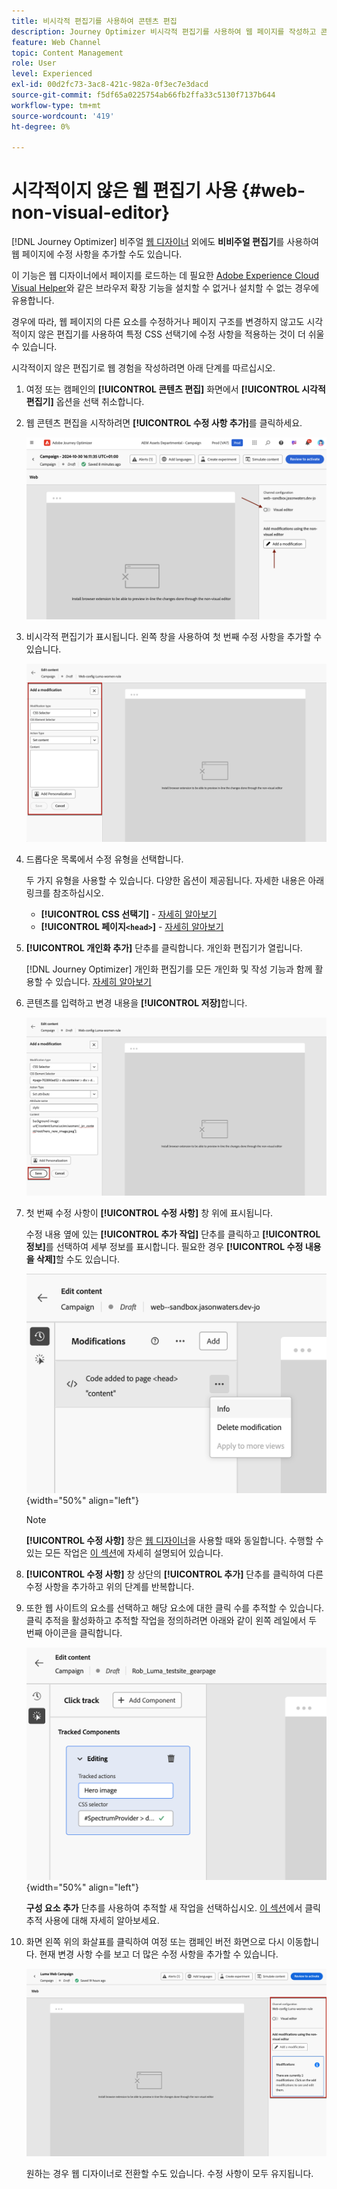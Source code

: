 ```yaml
---
title: 비시각적 편집기를 사용하여 콘텐츠 편집
description: Journey Optimizer 비시각적 편집기를 사용하여 웹 페이지를 작성하고 콘텐츠를 편집하는 방법에 대해 알아봅니다
feature: Web Channel
topic: Content Management
role: User
level: Experienced
exl-id: 00d2fc73-3ac8-421c-982a-0f3ec7e3dacd
source-git-commit: f5df65a0225754ab66fb2ffa33c5130f7137b644
workflow-type: tm+mt
source-wordcount: '419'
ht-degree: 0%

---
```


# 시각적이지 않은 웹 편집기 사용 {#web-non-visual-editor}

[!DNL Journey Optimizer] 비주얼 [웹 디자이너](web-visual-editor.md) 외에도 **비비주얼 편집기**&#x200B;를 사용하여 웹 페이지에 수정 사항을 추가할 수도 있습니다.

이 기능은 웹 디자이너에서 페이지를 로드하는 데 필요한 [Adobe Experience Cloud Visual Helper](web-prerequisites.md#visual-authoring-prerequisites)와 같은 브라우저 확장 기능을 설치할 수 없거나 설치할 수 없는 경우에 유용합니다.

경우에 따라, 웹 페이지의 다른 요소를 수정하거나 페이지 구조를 변경하지 않고도 시각적이지 않은 편집기를 사용하여 특정 CSS 선택기에 수정 사항을 적용하는 것이 더 쉬울 수 있습니다.

시각적이지 않은 편집기로 웹 경험을 작성하려면 아래 단계를 따르십시오.

1. 여정 또는 캠페인의 **[!UICONTROL 콘텐츠 편집]** 화면에서 **[!UICONTROL 시각적 편집기]** 옵션을 선택 취소합니다.

1. 웹 콘텐츠 편집을 시작하려면 **[!UICONTROL 수정 사항 추가]**&#x200B;를 클릭하세요.

   ![](assets/web-campaign-add-modification-button.png)

1. 비시각적 편집기가 표시됩니다. 왼쪽 창을 사용하여 첫 번째 수정 사항을 추가할 수 있습니다.

   ![](assets/web-non-visual-editor.png)

1. 드롭다운 목록에서 수정 유형을 선택합니다.

   두 가지 유형을 사용할 수 있습니다. 다양한 옵션이 제공됩니다. 자세한 내용은 아래 링크를 참조하십시오.

   * **[!UICONTROL CSS 선택기]** - [자세히 알아보기](manage-web-modifications.md#css-selector)
   * **[!UICONTROL 페이지`<head>`]** - [자세히 알아보기](manage-web-modifications.md#page-head)

1. **[!UICONTROL 개인화 추가]** 단추를 클릭합니다. 개인화 편집기가 열립니다.

   [!DNL Journey Optimizer] 개인화 편집기를 모든 개인화 및 작성 기능과 함께 활용할 수 있습니다. [자세히 알아보기](../personalization/personalization-build-expressions.md)

1. 콘텐츠를 입력하고 변경 내용을 **[!UICONTROL 저장]**&#x200B;합니다.

   ![](assets/web-non-visual-editor-ex-save.png)

1. 첫 번째 수정 사항이 **[!UICONTROL 수정 사항]** 창 위에 표시됩니다.

   수정 내용 옆에 있는 **[!UICONTROL 추가 작업]** 단추를 클릭하고 **[!UICONTROL 정보]**&#x200B;를 선택하여 세부 정보를 표시합니다. 필요한 경우 **[!UICONTROL 수정 내용을 삭제]**&#x200B;할 수도 있습니다.

   ![](assets/web-non-visual-editor-ex-more.png){width="50%" align="left"}

   >[!NOTE]
   >
   >**[!UICONTROL 수정 사항]** 창은 [웹 디자이너](web-visual-editor.md)을 사용할 때와 동일합니다. 수행할 수 있는 모든 작업은 [이 섹션](manage-web-modifications.md#use-modifications-pane)에 자세히 설명되어 있습니다.

1. **[!UICONTROL 수정 사항]** 창 상단의 **[!UICONTROL 추가]** 단추를 클릭하여 다른 수정 사항을 추가하고 위의 단계를 반복합니다.


1. 또한 웹 사이트의 요소를 선택하고 해당 요소에 대한 클릭 수를 추적할 수 있습니다. 클릭 추적을 활성화하고 추적할 작업을 정의하려면 아래와 같이 왼쪽 레일에서 두 번째 아이콘을 클릭합니다.

   ![](assets/web-campaign-click.png){width="50%" align="left"}

   **구성 요소 추가** 단추를 사용하여 추적할 새 작업을 선택하십시오. [이 섹션](monitor-web-experiences.md#use-click-tracking)에서 클릭 추적 사용에 대해 자세히 알아보세요.


1. 화면 왼쪽 위의 화살표를 클릭하여 여정 또는 캠페인 버전 화면으로 다시 이동합니다. 현재 변경 사항 수를 보고 더 많은 수정 사항을 추가할 수 있습니다.

   ![](assets/web-campaign-modifications.png)

   원하는 경우 웹 디자이너로 전환할 수도 있습니다. 수정 사항이 모두 유지됩니다.
